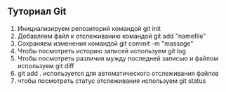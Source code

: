 ## Туториал Git
1. Инициализируем репозиторий командой git init
2. Добавляем файл к отслеживанию командой git add "namefile"
3. Сохраняем изменения командой git commit -m "massage"
4. Чтобы посмотреть историю записей используем git log
5. Чтобы посмотреть различия мужду последней записью и файлом используем git diff
6. git add . используется для автоматического отслеживания файлов
7. чтобы посмотреть статус отслеживания используем git status